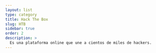 ```yaml
---
layout: list
type: category
title: Hack The Box
slug: HTB
sidebar: true
order: 2
description: >
  Es una plataforma online que une a cientos de miles de hackers.
---
```

